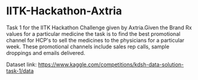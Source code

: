 # IITK-Hackathon-Axtria
Task 1 for the IITK Hackathon Challenge given by Axtria.Given the Brand Rx values for a particular medicine the task is to find the best promotional channel for HCP's to sell the medicines to the physicians for a particular week. These promotional channels include sales rep calls, sample droppings and emails delivered.

Dataset link: https://www.kaggle.com/competitions/kdsh-data-solution-task-1/data
